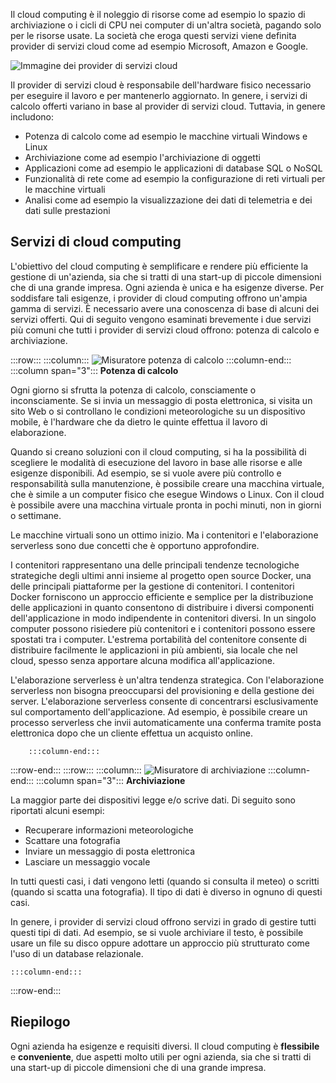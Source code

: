 Il cloud computing è il noleggio di risorse come ad esempio lo spazio di archiviazione o i cicli di CPU nei computer di un'altra società, pagando solo per le risorse usate. La società che eroga questi servizi viene definita provider di servizi cloud come ad esempio Microsoft, Amazon e Google.

![Immagine dei provider di servizi cloud](../media/2-cloud-providers.png)

Il provider di servizi cloud è responsabile dell'hardware fisico necessario per eseguire il lavoro e per mantenerlo aggiornato. In genere, i servizi di calcolo offerti variano in base al provider di servizi cloud. Tuttavia, in genere includono:

- Potenza di calcolo come ad esempio le macchine virtuali Windows e Linux
- Archiviazione come ad esempio l'archiviazione di oggetti
- Applicazioni come ad esempio le applicazioni di database SQL o NoSQL
- Funzionalità di rete come ad esempio la configurazione di reti virtuali per le macchine virtuali
- Analisi come ad esempio la visualizzazione dei dati di telemetria e dei dati sulle prestazioni

## <a name="cloud-computing-services"></a>Servizi di cloud computing

L'obiettivo del cloud computing è semplificare e rendere più efficiente la gestione di un'azienda, sia che si tratti di una start-up di piccole dimensioni che di una grande impresa. Ogni azienda è unica e ha esigenze diverse. Per soddisfare tali esigenze, i provider di cloud computing offrono un'ampia gamma di servizi.
È necessario avere una conoscenza di base di alcuni dei servizi offerti. Qui di seguito vengono esaminati brevemente i due servizi più comuni che tutti i provider di servizi cloud offrono: potenza di calcolo e archiviazione.

:::row:::
    :::column:::
        ![Misuratore potenza di calcolo](../media/2-compute-power.png)
    :::column-end:::
    :::column span="3"::: **Potenza di calcolo**

Ogni giorno si sfrutta la potenza di calcolo, consciamente o inconsciamente. Se si invia un messaggio di posta elettronica, si visita un sito Web o si controllano le condizioni meteorologiche su un dispositivo mobile, è l'hardware che da dietro le quinte effettua il lavoro di elaborazione.

Quando si creano soluzioni con il cloud computing, si ha la possibilità di scegliere le modalità di esecuzione del lavoro in base alle risorse e alle esigenze disponibili. Ad esempio, se si vuole avere più controllo e responsabilità sulla manutenzione, è possibile creare una macchina virtuale, che è simile a un computer fisico che esegue Windows o Linux. Con il cloud è possibile avere una macchina virtuale pronta in pochi minuti, non in giorni o settimane.

Le macchine virtuali sono un ottimo inizio. Ma i contenitori e l'elaborazione serverless sono due concetti che è opportuno approfondire.

I contenitori rappresentano una delle principali tendenze tecnologiche strategiche degli ultimi anni insieme al progetto open source Docker, una delle principali piattaforme per la gestione di contenitori. I contenitori Docker forniscono un approccio efficiente e semplice per la distribuzione delle applicazioni in quanto consentono di distribuire i diversi componenti dell'applicazione in modo indipendente in contenitori diversi. In un singolo computer possono risiedere più contenitori e i contenitori possono essere spostati tra i computer. L'estrema portabilità del contenitore consente di distribuire facilmente le applicazioni in più ambienti, sia locale che nel cloud, spesso senza apportare alcuna modifica all'applicazione.

L'elaborazione serverless è un'altra tendenza strategica. Con l'elaborazione serverless non bisogna preoccuparsi del provisioning e della gestione dei server. L'elaborazione serverless consente di concentrarsi esclusivamente sul comportamento dell'applicazione. Ad esempio, è possibile creare un processo serverless che invii automaticamente una conferma tramite posta elettronica dopo che un cliente effettua un acquisto online.

        :::column-end:::
:::row-end:::
 :::row:::
    :::column:::
        ![Misuratore di archiviazione](../media/2-storage.png)
    :::column-end:::
    :::column span="3"::: **Archiviazione**

La maggior parte dei dispositivi legge e/o scrive dati. Di seguito sono riportati alcuni esempi:

- Recuperare informazioni meteorologiche
- Scattare una fotografia
- Inviare un messaggio di posta elettronica
- Lasciare un messaggio vocale

In tutti questi casi, i dati vengono letti (quando si consulta il meteo) o scritti (quando si scatta una fotografia). Il tipo di dati è diverso in ognuno di questi casi.

In genere, i provider di servizi cloud offrono servizi in grado di gestire tutti questi tipi di dati. Ad esempio, se si vuole archiviare il testo, è possibile usare un file su disco oppure adottare un approccio più strutturato come l'uso di un database relazionale.

    :::column-end:::
:::row-end:::

## <a name="summary"></a>Riepilogo

Ogni azienda ha esigenze e requisiti diversi. Il cloud computing è **flessibile** e **conveniente**, due aspetti molto utili per ogni azienda, sia che si tratti di una start-up di piccole dimensioni che di una grande impresa.